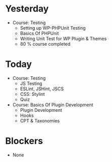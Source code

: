 # Yesterday
- Course: Testing
    - Setting up WP-PHPUnit Testing
    - Basics Of PHPUnit
    - Writing Unit Test for WP Plugin & Themes
    - 80 % course completed

# Today
- Course: Testing
    - JS Testing
    - ESLint, JSHint, JSCS
    - CSS: Stylint
    - Quiz
- Course: Basics Of Plugin Development
    - Plugin Development
    - Hooks
    - CPT & Taxonomies

# Blockers
- None